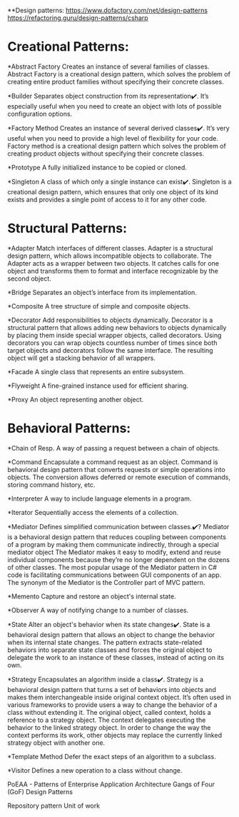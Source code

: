 **Design patterns:
https://www.dofactory.com/net/design-patterns
https://refactoring.guru/design-patterns/csharp
# Creational Patterns:
*Abstract Factory	Creates an instance of several families of classes.
			Abstract Factory is a creational design pattern, which solves the problem of creating 				entire product families without specifying their concrete classes.

*Builder		Separates object construction from its representation✔️.
			It’s especially useful when you need to create an object with lots of possible 					configuration options.

*Factory Method		Creates an instance of several derived classes✔️.
			It’s very useful when you need to provide a high level of flexibility for your code.
			Factory method is a creational design pattern which solves the problem of creating 				product objects without specifying their concrete classes.

*Prototype		A fully initialized instance to be copied or cloned.

*Singleton		A class of which only a single instance can exist✔️.
			Singleton is a creational design pattern, which ensures that only one object of its kind 			exists and provides a single point of access to it for any other code.

# Structural Patterns:	
*Adapter		Match interfaces of different classes.
			Adapter is a structural design pattern, which allows incompatible objects to collaborate.
			The Adapter acts as a wrapper between two objects. It catches calls for one object and 				transforms them to format and interface recognizable by the second object.

*Bridge			Separates an object’s interface from its implementation.

*Composite		A tree structure of simple and composite objects.

*Decorator		Add responsibilities to objects dynamically.
			Decorator is a structural pattern that allows adding new behaviors to objects dynamically 			by placing them inside special wrapper objects, called decorators.
			Using decorators you can wrap objects countless number of times since both target objects 			and decorators follow the same interface. The resulting object will get a stacking 				behavior of all wrappers.

*Facade			A single class that represents an entire subsystem.

*Flyweight		A fine-grained instance used for efficient sharing.

*Proxy			An object representing another object.

# Behavioral Patterns:	
*Chain of Resp.		A way of passing a request between a chain of objects.

*Command		Encapsulate a command request as an object.
			Command is behavioral design pattern that converts requests or simple operations into 				objects.
			The conversion allows deferred or remote execution of commands, storing command history, 			etc.

*Interpreter		A way to include language elements in a program.

*Iterator		Sequentially access the elements of a collection.

*Mediator		Defines simplified communication between classes.✔️?
			Mediator is a behavioral design pattern that reduces coupling between components of a 				program by making them communicate indirectly, through a special mediator object
			The Mediator makes it easy to modify, extend and reuse individual components because 				they’re no longer dependent on the dozens of other classes.
			The most popular usage of the Mediator pattern in C# code is facilitating communications 			between GUI components of an app. The synonym of the Mediator is the Controller part of 			MVC pattern.

*Memento			Capture and restore an object's internal state.

*Observer		A way of notifying change to a number of classes.

*State			Alter an object's behavior when its state changes✔️.
			State is a behavioral design pattern that allows an object to change the behavior when 				its internal state changes.
			The pattern extracts state-related behaviors into separate state classes and forces the 			original object to delegate the work to an instance of these classes, instead of acting 			on its own.

*Strategy		Encapsulates an algorithm inside a class✔️.
			Strategy is a behavioral design pattern that turns a set of behaviors into objects and 				makes them interchangeable inside original context object.
			It’s often used in various frameworks to provide users a way to change the behavior of a 			class without extending it.
			The original object, called context, holds a reference to a strategy object. The context 			delegates executing the behavior to the linked strategy object. In order to change the 				way the context performs its work, other objects may replace the currently linked 				strategy object with another one.

*Template Method		Defer the exact steps of an algorithm to a subclass.

*Visitor			Defines a new operation to a class without change.




PoEAA - Patterns of Enterprise Application Architecture
Gangs of Four (GoF) Design Patterns

Repository pattern
Unit of work